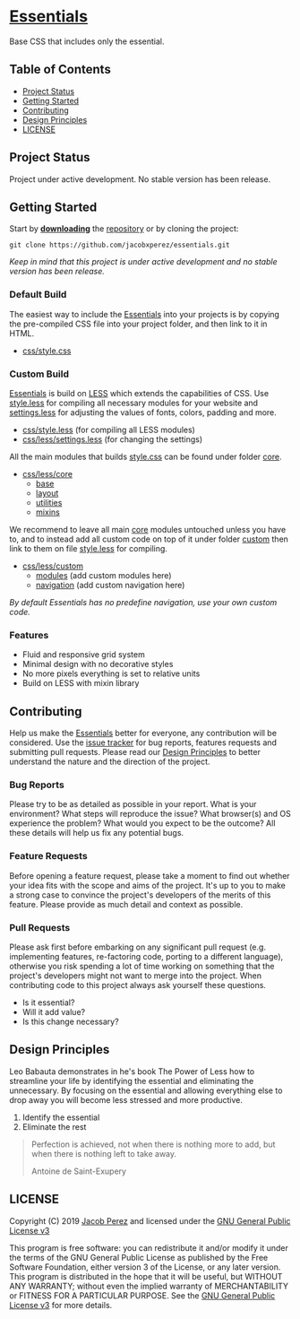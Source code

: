 # [Essentials](https://jacobxperez.github.io/essentials/)

Base CSS that includes only the essential.

## Table of Contents

* [Project Status](#project-status)
* [Getting Started](#getting-started)
* [Contributing](#contributing)
* [Design Principles](#design-principles)
* [LICENSE](#license)

## Project Status

Project under active development. No stable version has been release.

## Getting Started

Start by **[downloading](https://github.com/jacobxperez/essentials/archive/master.zip)** the [repository](https://github.com/jacobxperez/essentials) or by cloning the project:

	git clone https://github.com/jacobxperez/essentials.git

*Keep in mind that this project is under active development and no stable version has been release.*

### Default Build

The easiest way to include the [Essentials](https://jacobxperez.github.io/essentials/) into your projects is by copying the pre-compiled CSS file into your project folder, and then link to it in HTML.

* [css/style.css](https://github.com/jacobxperez/essentials/blob/master/css/style.css)

### Custom Build

[Essentials](https://jacobxperez.github.io/essentials/) is build on [LESS](http://lesscss.org/) which extends the capabilities of CSS. Use [style.less](https://github.com/jacobxperez/essentials/blob/master/css/style.less) for compiling all necessary modules for your website and [settings.less](https://github.com/jacobxperez/essentials/blob/master/css/less/settings.less) for adjusting the values of fonts, colors, padding and more.

* [css/style.less](https://github.com/jacobxperez/essentials/blob/master/css/style.less) (for compiling all LESS modules)
* [css/less/settings.less](https://github.com/jacobxperez/essentials/blob/master/css/less/settings.less) (for changing the settings)

All the main modules that builds [style.css](https://github.com/jacobxperez/essentials/blob/master/css/style.css) can be found under folder [core](https://github.com/jacobxperez/essentials/tree/master/css/less/core).

* [css/less/core](https://github.com/jacobxperez/essentials/tree/master/css/less/core)
	* [base](https://github.com/jacobxperez/essentials/tree/master/css/less/core/base)
	* [layout](https://github.com/jacobxperez/essentials/tree/master/css/less/core/layout)
	* [utilities](https://github.com/jacobxperez/essentials/tree/master/css/less/core/utilities)
	* [mixins](https://github.com/jacobxperez/essentials/tree/master/css/less/core/mixins)

We recommend to leave all main [core](https://github.com/jacobxperez/essentials/tree/master/css/less/core) modules untouched unless you have to, and to instead add all custom code on top of it under folder [custom](https://github.com/jacobxperez/essentials/tree/master/css/less/custom) then link to them on file [style.less](https://github.com/jacobxperez/essentials/blob/master/css/style.less) for compiling.

* [css/less/custom](https://github.com/jacobxperez/essentials/tree/master/css/less/custom)
	* [modules](https://github.com/jacobxperez/essentials/tree/master/css/less/custom/modules) (add custom modules here)
	* [navigation](https://github.com/jacobxperez/essentials/tree/master/css/less/custom/navigation) (add custom navigation here)

*By default Essentials has no predefine navigation, use your own custom code.*

### Features

* Fluid and responsive grid system
* Minimal design with no decorative styles
* No more pixels everything is set to relative units
* Build on LESS with mixin library

## Contributing

Help us make the [Essentials](https://jacobxperez.github.io/essentials/) better for everyone, any contribution will be considered. Use the [issue tracker](https://github.com/jacobxperez/essentials/issues) for bug reports, features requests and submitting pull requests. Please read our [Design Principles](#design-principles) to better understand the nature and the direction of the project.

### Bug Reports

Please try to be as detailed as possible in your report. What is your environment? What steps will reproduce the issue? What browser(s) and OS experience the problem? What would you expect to be the outcome? All these details will help us fix any potential bugs.

### Feature Requests

Before opening a feature request, please take a moment to find out whether your idea fits with the scope and aims of the project. It's up to you to make a strong case to convince the project's developers of the merits of this feature. Please provide as much detail and context as possible.

### Pull Requests

Please ask first before embarking on any significant pull request (e.g. implementing features, re-factoring code, porting to a different language), otherwise you risk spending a lot of time working on something that the project's developers might not want to merge into the project. When contributing code to this project always ask yourself these questions.

* Is it essential?
* Will it add value?
* Is this change necessary?

## Design Principles

Leo Babauta demonstrates in he's book The Power of Less how to streamline your life by identifying the essential and eliminating the unnecessary. By focusing on the essential and allowing everything else to drop away you will become less stressed and more productive.

1. Identify the essential
2. Eliminate the rest

> Perfection is achieved, not when there is nothing more to add, but when there is nothing left to take away.
>
> Antoine de Saint-Exupery

## LICENSE

Copyright (C) 2019 [Jacob Perez](https://github.com/jacobxperez) and licensed under the [GNU General Public License v3](https://jacobxperez.github.io/essentials/LICENSE)

This program is free software: you can redistribute it and/or modify
it under the terms of the GNU General Public License as published by
the Free Software Foundation, either version 3 of the License, or
any later version. This program is distributed in the hope that it will be useful,
but WITHOUT ANY WARRANTY; without even the implied warranty of
MERCHANTABILITY or FITNESS FOR A PARTICULAR PURPOSE. See the
[GNU General Public License v3](https://www.gnu.org/licenses/gpl-3.0.html) for more details.
